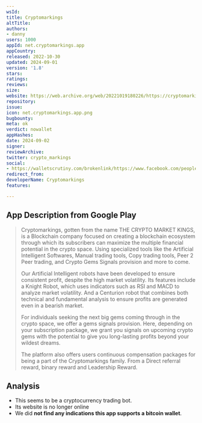 ```yaml
---
wsId: 
title: Cryptomarkings
altTitle: 
authors:
- danny
users: 1000
appId: net.cryptomarkings.app
appCountry: 
released: 2022-10-30
updated: 2024-09-01
version: '1.8'
stars: 
ratings: 
reviews: 
size: 
website: https://web.archive.org/web/20221019180226/https://cryptomarkings.net/
repository: 
issue: 
icon: net.cryptomarkings.app.png
bugbounty: 
meta: ok
verdict: nowallet
appHashes: 
date: 2024-09-02
signer: 
reviewArchive: 
twitter: crypto_markings
social:
- https://walletscrutiny.com/brokenlink/https://www.facebook.com/people/Cryptomarkings/100086460615673
redirect_from: 
developerName: Cryptomarkings
features: 

---
```


## App Description from Google Play

> Cryptomarkings, gotten from the name THE CRYPTO MARKET KINGS, is a Blockchain company focused on creating a blockchain ecosystem through which its subscribers can maximize the multiple financial potential in the crypto space. Using specialized tools like the Artificial Intelligent Softwares, Manual trading tools, Copy trading tools, Peer 2 Peer trading, and Crypto Gems Signals provision and more to come.
> 
> Our Artificial Intelligent robots have been developed to ensure consistent profit, despite the high market volatility. Its features include a Knight Robot, which uses indicators such as RSI and MACD to analyze market volatility. And a Centurion robot that combines both technical and fundamental analysis to ensure profits are generated even in a bearish market.
>
> For individuals seeking the next big gems coming through in the crypto space, we offer a gems signals provision. Here, depending on your subscription package, we grant you signals on upcoming crypto gems with the potential to give you long-lasting profits beyond your wildest dreams.
>
> The platform also offers users continuous compensation packages for being a part of the Cryptomarkings family. From a Direct referral reward, binary reward and Leadership Reward.

## Analysis 

- This seems to be a cryptocurrency trading bot.
- Its website is no longer online
- We did **not find any indications this app supports a bitcoin wallet**.